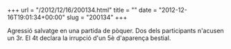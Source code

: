 +++
url = "/2012/12/16/200134.html"
title = ""
date = "2012-12-16T19:01:34+00:00"
slug = "200134"
+++

<p>Agressió salvatge en una partida de pòquer. Dos dels participants n'acusen un 3r. El 4t declara la irrupció d'un 5è d'aparença bestial.</p>
